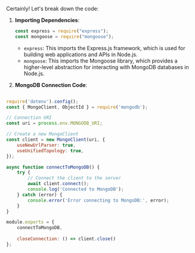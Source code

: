 Certainly! Let's break down the code:

1. **Importing Dependencies**:
   ```javascript
   const express = require("express");
   const mongoose = require("mongoose");
   ```
   - `express`: This imports the Express.js framework, which is used for building web applications and APIs in Node.js.
   - `mongoose`: This imports the Mongoose library, which provides a higher-level abstraction for interacting with MongoDB databases in Node.js.

2. **MongoDB Connection Code**:
```javascript
 
require('dotenv').config();
const { MongoClient, ObjectId } = require('mongodb');

// Connection URI
const uri = process.env.MONGODB_URI;

// Create a new MongoClient
const client = new MongoClient(uri, {
    useNewUrlParser: true,
    useUnifiedTopology: true,
});

async function connectToMongoDB() {
    try {
        // Connect the client to the server
        await client.connect();
        console.log('Connected to MongoDB');
    } catch (error) {
        console.error('Error connecting to MongoDB:', error);
    }
}

module.exports = {
    connectToMongoDB,
   
    closeConnection: () => client.close()
};
```

